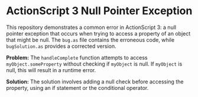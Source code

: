# ActionScript 3 Null Pointer Exception

This repository demonstrates a common error in ActionScript 3: a null pointer exception that occurs when trying to access a property of an object that might be null.  The `bug.as` file contains the erroneous code, while `bugSolution.as` provides a corrected version.

**Problem:**
The `handleComplete` function attempts to access `myObject.someProperty` without checking if `myObject` is null.  If `myObject` is null, this will result in a runtime error.

**Solution:**
The solution involves adding a null check before accessing the property, using an if statement or the conditional operator.